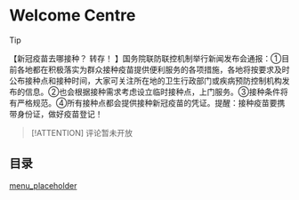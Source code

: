 # Welcome Centre

> [!TIP]
> 【新冠疫苗去哪接种？ 转存！ 】国务院联防联控机制举行新闻发布会通报：①目前各地都在积极落实为群众接种疫苗提供便利服务的各项措施，各地将按要求及时公布接种点和接种时间，大家可关注所在地的卫生行政部门或疾病预防控制机构发布的信息。②也会根据接种需求考虑设立临时接种点，上门服务。③接种条件将有严格规范。④所有接种点都会提供接种新冠疫苗的凭证。提醒：接种疫苗要携带身份证，做好疫苗登记！ 

> [!ATTENTION]
> 评论暂未开放
## 目录
[menu_placeholder](_sidebar.md ':include')